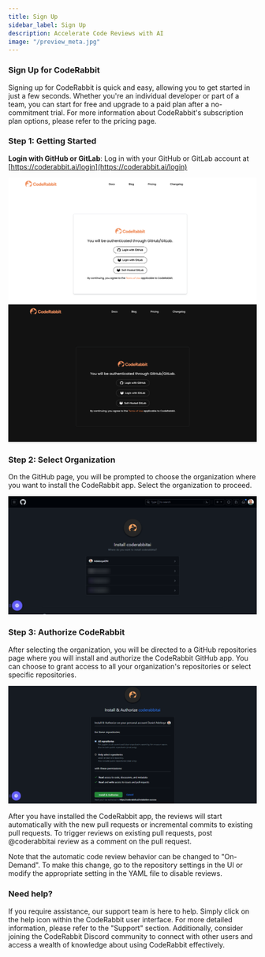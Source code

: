 ```yaml
---
title: Sign Up
sidebar_label: Sign Up
description: Accelerate Code Reviews with AI
image: "/preview_meta.jpg"
---
```


<head>
 <meta charSet="utf-8" />
  <meta name="title" content="CodeRabbit: AI-powered Code Reviews" />
  <meta name="description" content="Accelerate Code Reviews with AI" />

  <meta property="og:type" content="website" />
  <meta property="og:url" content="https://coderabbit.ai/" />
  <meta property="og:title" content="CodeRabbit: AI-powered Code Reviews" />
  <meta property="og:description" content="Accelerate Code Reviews with AI" />
  <meta property="og:image" content="/preview_meta.jpg" />

  <meta name="twitter:image" content="https://coderabbit.ai/preview_meta.jpg" />
  <meta name="twitter:card" content="summary_large_image" />
  <meta name="twitter:title" content="CodeRabbit: AI-powered Code Reviews" />
  <meta name="twitter:description" content="Accelerate Code Reviews with AI" />
</head>

### **Sign Up for CodeRabbit**

Signing up for CodeRabbit is quick and easy, allowing you to get started in just a few seconds. Whether you're an individual developer or part of a team, you can start for free and upgrade to a paid plan after a no-commitment trial. For more information about CodeRabbit's subscription plan options, please refer to the pricing page.

### **Step 1: Getting Started**

**Login with GitHub or GitLab**: Log in with your GitHub or GitLab account at [https://coderabbit.ai/login](https://coderabbit.ai/login)

![Login](./images/cr_login2.png#gh-light-mode-only)
![Login](./images/cr_login_dark.png#gh-dark-mode-only)

### **Step 2: Select Organization**

On the GitHub page, you will be prompted to choose the organization where you want to install the CodeRabbit app. Select the organization to proceed.

![Untitled](./images/add2.png)

### **Step 3: Authorize CodeRabbit**

After selecting the organization, you will be directed to a GitHub repositories page where you will install and authorize the CodeRabbit GitHub app. You can choose to grant access to all your organization's repositories or select specific repositories.

![Untitled](./images/add3.png)

After you have installed the CodeRabbit app, the reviews will start automatically with the new pull requests or incremental commits to existing pull requests. To trigger reviews on existing pull requests, post @coderabbitai review as a comment on the pull request.

Note that the automatic code review behavior can be changed to "On-Demand". To make this change, go to the repository settings in the UI or modify the appropriate setting in the YAML file to disable reviews.

### **Need help?**

If you require assistance, our support team is here to help. Simply click on the help icon within the CodeRabbit user interface. For more detailed information, please refer to the "Support" section. Additionally, consider joining the CodeRabbit Discord community to connect with other users and access a wealth of knowledge about using CodeRabbit effectively.
